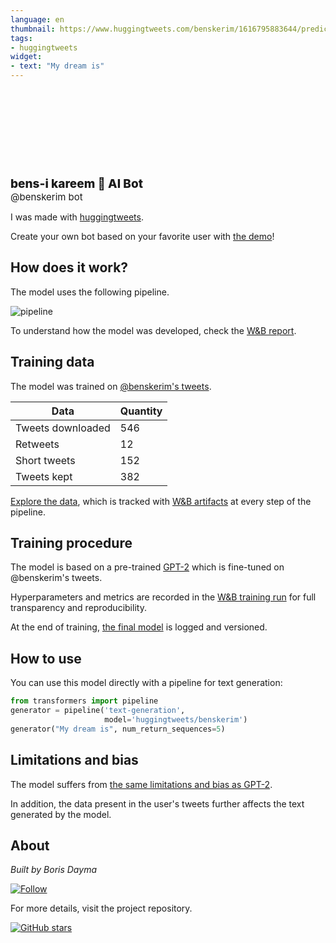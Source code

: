 ```yaml
---
language: en
thumbnail: https://www.huggingtweets.com/benskerim/1616795883644/predictions.png
tags:
- huggingtweets
widget:
- text: "My dream is"
---
```


<div>
<div style="width: 132px; height:132px; border-radius: 50%; background-size: cover; background-image: url('https://pbs.twimg.com/profile_images/573946913327878144/d67c1agn_400x400.jpeg')">
</div>
<div style="margin-top: 8px; font-size: 19px; font-weight: 800">bens-i kareem 🤖 AI Bot </div>
<div style="font-size: 15px">@benskerim bot</div>
</div>

I was made with [huggingtweets](https://github.com/borisdayma/huggingtweets).

Create your own bot based on your favorite user with [the demo](https://colab.research.google.com/github/borisdayma/huggingtweets/blob/master/huggingtweets-demo.ipynb)!

## How does it work?

The model uses the following pipeline.

![pipeline](https://github.com/borisdayma/huggingtweets/blob/master/img/pipeline.png?raw=true)

To understand how the model was developed, check the [W&B report](https://wandb.ai/wandb/huggingtweets/reports/HuggingTweets-Train-a-Model-to-Generate-Tweets--VmlldzoxMTY5MjI).

## Training data

The model was trained on [@benskerim's tweets](https://twitter.com/benskerim).

| Data | Quantity |
| --- | --- |
| Tweets downloaded | 546 |
| Retweets | 12 |
| Short tweets | 152 |
| Tweets kept | 382 |

[Explore the data](https://wandb.ai/wandb/huggingtweets/runs/1vrptz87/artifacts), which is tracked with [W&B artifacts](https://docs.wandb.com/artifacts) at every step of the pipeline.

## Training procedure

The model is based on a pre-trained [GPT-2](https://huggingface.co/gpt2) which is fine-tuned on @benskerim's tweets.

Hyperparameters and metrics are recorded in the [W&B training run](https://wandb.ai/wandb/huggingtweets/runs/2tluib3u) for full transparency and reproducibility.

At the end of training, [the final model](https://wandb.ai/wandb/huggingtweets/runs/2tluib3u/artifacts) is logged and versioned.

## How to use

You can use this model directly with a pipeline for text generation:

```python
from transformers import pipeline
generator = pipeline('text-generation',
                     model='huggingtweets/benskerim')
generator("My dream is", num_return_sequences=5)
```

## Limitations and bias

The model suffers from [the same limitations and bias as GPT-2](https://huggingface.co/gpt2#limitations-and-bias).

In addition, the data present in the user's tweets further affects the text generated by the model.

## About

*Built by Boris Dayma*

[![Follow](https://img.shields.io/twitter/follow/borisdayma?style=social)](https://twitter.com/intent/follow?screen_name=borisdayma)

For more details, visit the project repository.

[![GitHub stars](https://img.shields.io/github/stars/borisdayma/huggingtweets?style=social)](https://github.com/borisdayma/huggingtweets)
